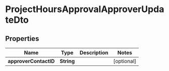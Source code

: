 

# ProjectHoursApprovalApproverUpdateDto


## Properties

| Name | Type | Description | Notes |
|------------ | ------------- | ------------- | -------------|
|**approverContactID** | **String** |  |  [optional] |



